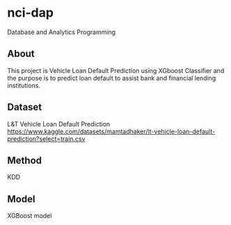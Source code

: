 # nci-dap
Database and Analytics Programming

## About 

This project is Vehicle Loan Default Prediction using XGboost Classifier and the purpose is to predict loan default to assist bank and financial lending institutions.

## Dataset

L&T Vehicle Loan Default Prediction
https://www.kaggle.com/datasets/mamtadhaker/lt-vehicle-loan-default-prediction?select=train.csv

## Method

KDD

## Model

XGBoost model
